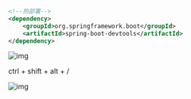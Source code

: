 ```xml
<!--热部署-->
<dependency>
    <groupId>org.springframework.boot</groupId>
    <artifactId>spring-boot-devtools</artifactId>
</dependency>
```



![img](D:\note\img\6)

ctrl + shift + alt + /

![img](D:\note\img\7)